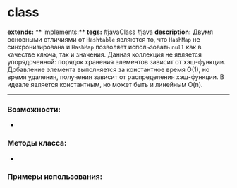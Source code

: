 # class 
**extends:** 
** implements:** 
**tegs:** #javaClass #java
**description:**  Двумя основными отличиями от `Hashtable` являются то, что `HashMap` не синхронизирована и `HashMap` позволяет использовать `null` как в качестве ключа, так и значения. Данная коллекция не является упорядоченной: порядок хранения элементов зависит от хэш-функции. Добавление элемента выполняется за константное время O(1), но время удаления, получения зависит от распределения хэш-функции. В идеале является константным, но может быть и линейным O(n).

---
### Возможности:
- 
### Методы класса:
- 

### Примеры использования:

